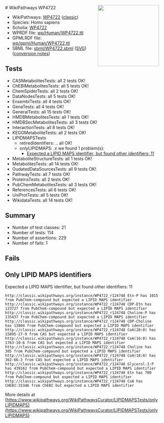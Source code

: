 <img style="float: right; width: 200px" src="https://upload.wikimedia.org/wikipedia/commons/thumb/8/83/Wplogo_with_text_500.png/640px-Wplogo_with_text_500.png" />
# WikiPathways WP4722

* WikiPathways: [WP4722](https://wikipathways.org/pathways/WP4722) ([classic](https://classic.wikipathways.org/instance/WP4722))
* Species: Homo sapiens
* Scholia: [WP4722](https://scholia.toolforge.org/wikipathways/WP4722)
* WPRDF file: [wp/Human/WP4722.ttl](../wp/Human/WP4722.ttl)
* GPMLRDF file: [wp/gpml/Human/WP4722.ttl](../wp/gpml/Human/WP4722.ttl)
* SBML file: [sbml/WP4722.sbml](../sbml/WP4722.sbml) ([SVG](../sbml/WP4722.svg)) ([conversion notes](../sbml/WP4722.txt))

## Tests
* CASMetabolitesTests: all 2 tests OK!
* ChEBIMetabolitesTests: all 5 tests OK!
* ChemSpiderTests: all 2 tests OK!
* DataNodesTests: all 5 tests OK!
* EnsemblTests: all 4 tests OK!
* GeneTests: all 4 tests OK!
* GeneralTests: all 15 tests OK!
* HMDBMetabolitesTests: all 1 tests OK!
* HMDBSecMetabolitesTests: all 3 tests OK!
* InteractionTests: all 8 tests OK!
* KEGGMetaboliteTests: all 2 tests OK!
* LIPIDMAPSTests
    * retiredIdentifiers: .. all OK!
    * onlyLIPIDMAPS: .x we found 1 problem(s):
        * [Expected a LIPID MAPS identifier, but found other identifiers: 11](#d0bfb679)
* MetaboliteStructureTests: all 1 tests OK!
* MetabolitesTests: all 14 tests OK!
* OudatedDataSourcesTests: all 9 tests OK!
* PathwayTests: all 7 tests OK!
* ProteinsTests: all 2 tests OK!
* PubChemMetabolitesTests: all 3 tests OK!
* ReferencesTests: all 6 tests OK!
* UniProtTests: all 5 tests OK!
* WikidataTests: all 14 tests OK!


## Summary

* Number of test classes: 21
* Number of tests: 114
* Number of assertions: 229
* Number of fails: 1

## Fails

<a name="d0bfb679" />

## Only LIPID MAPS identifiers

Expected a LIPID MAPS identifier, but found other identifiers: 11
```
http://classic.wikipathways.org/instance/WP4722_r124748 Etn-P has 1015 from PubChem-compound but expected a LIPID MAPS identifier
http://classic.wikipathways.org/instance/WP4722_r124748 CDP-Etn has 123727 from PubChem-compound but expected a LIPID MAPS identifier
http://classic.wikipathways.org/instance/WP4722_r124748 Choline-P has 135437 from PubChem-compound but expected a LIPID MAPS identifier
http://classic.wikipathways.org/instance/WP4722_r124748 CDP-Choline has 13804 from PubChem-compound but expected a LIPID MAPS identifier
http://classic.wikipathways.org/instance/WP4722_r124748 CoA(20:0) has 15895-27-9 from CAS but expected a LIPID MAPS identifier
http://classic.wikipathways.org/instance/WP4722_r124748 CoA(16:0) has 1763-10-6 from CAS but expected a LIPID MAPS identifier
http://classic.wikipathways.org/instance/WP4722_r124748 Choline has 305 from PubChem-compound but expected a LIPID MAPS identifier
http://classic.wikipathways.org/instance/WP4722_r124748 CoA(18:0) has 362-66-3 from CAS but expected a LIPID MAPS identifier
http://classic.wikipathways.org/instance/WP4722_r124748 Glycerol-3-P has 439162 from PubChem-compound but expected a LIPID MAPS identifier
http://classic.wikipathways.org/instance/WP4722_r124748 Etn has 700 from PubChem-compound but expected a LIPID MAPS identifier
http://classic.wikipathways.org/instance/WP4722_r124748 CoA has CHEBI:15346 from ChEBI but expected a LIPID MAPS identifier
```

More details at [https://www.wikipathways.org/WikiPathwaysCurator/LIPIDMAPSTests/onlyLIPIDMAPS](https://www.wikipathways.org/WikiPathwaysCurator/LIPIDMAPSTests/onlyLIPIDMAPS)

